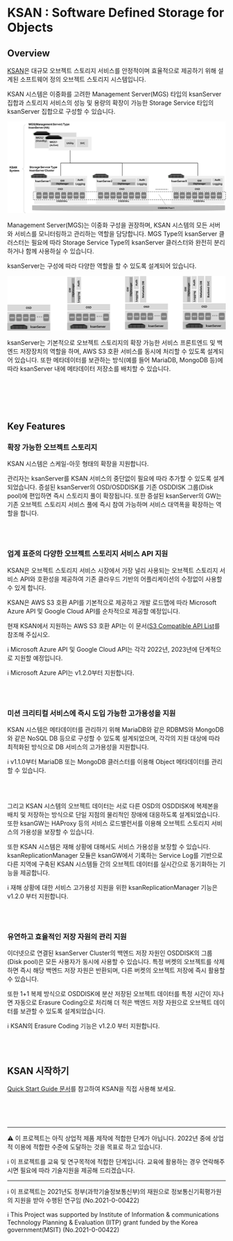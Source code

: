# KSAN : Software Defined Storage for Objects

## Overview

[KSAN](https://github.com/infinistor/ksan)은 대규모 오브젝트 스토리지 서비스를 안정적이며 효율적으로 제공하기 위해 설계된 소프트웨어 정의 오브젝트 스토리지 시스템입니다.

KSAN 시스템은 이중화를 고려한 Management Server(MGS) 타입의 ksanServer 집합과 스토리지 서비스의 성능 및 용량의 확장이 가능한 Storage Service 타입의 ksanServer 집합으로 구성할 수 있습니다.

![](images/ksansystem_2.png)

Management Server(MGS)는 이중화 구성을 권장하며, KSAN 시스템의 모든 서버와 서비스를 모니터링하고 관리하는 역할을 담당합니다. MGS Type의 ksanServer 클러스터는 필요에 따라 Storage Service Type의 ksanServer 클러스터와 완전히 분리하거나 함께 사용하실 수 있습니다.

ksanServer는 구성에 따라 다양한 역할을 할 수 있도록 설계되어 있습니다.


![](images/ksanserver.png)


ksanServer는 기본적으로 오브젝트 스토리지의 확장 가능한 서비스 프론트엔드 및 백엔드 저장장치의 역할을 하며, AWS S3 호환 서비스를 동시에 처리할 수 있도록 설계되어 있습니다. 또한 메타데이터를 보관하는 방식(예를 들어 MariaDB, MongoDB 등)에 따라 ksanServer 내에 메타데이터 저장소를 배치할 수 있습니다.

<br><br><br><br>

## Key Features

### 확장 가능한 오브젝트 스토리지

KSAN 시스템은 스케일-아웃 형태의 확장을 지원합니다.

관리자는 ksanServer를 KSAN 서비스의 중단없이 필요에 따라 추가할 수 있도록 설계되었습니다. 증설된 ksanServer의 OSD/OSDDISK를 기존 OSDDISK 그룹(Disk pool)에 편입하면 즉시 스토리지 풀이 확장됩니다. 또한 증설된 ksanServer의 GW는 기존 오브젝트 스토리지 서비스 풀에 즉시 참여 가능하며 서비스 대역폭을 확장하는 역할을 합니다.

<br><br>

### 업계 표준의 다양한 오브젝트 스토리지 서비스 API 지원

KSAN은 오브젝트 스토리지 서비스 시장에서 가장 널리 사용되는 오브젝트 스토리지 서비스 API와 호환성을 제공하여 기존 클라우드 기반의 어플리케이션의 수정없이 사용할 수 있게 합니다.

KSAN은 AWS S3 호환 API를 기본적으로 제공하고 개발 로드맵에 따라 Microsoft Azure API 및 Google Cloud API를 순차적으로 제공할 예정입니다.

현재 KSAN에서 지원하는 AWS S3 호환 API는 이 문서([S3 Compatible API List](http://vpn.pspace.com:3000/share/d3d24a01-5795-4398-8d90-6c7078efb227/doc/ksangw-s3-compatible-apis-YQ4FxMK0WO)를 참조해 주십시오.

ℹ️ Microsoft Azure API 및 Google Cloud API는 각각 2022년, 2023년에 단계적으로 지원할 예정입니다.

ℹ️ Microsoft Azure API는 v1.2.0부터 지원합니다.

<br><br>

### 미션 크리티컬 서비스에 즉시 도입 가능한 고가용성을 지원

KSAN 시스템은 메타데이터를 관리하기 위해 MariaDB와 같은 RDBMS와 MongoDB와 같은 NoSQL DB 등으로 구성할 수 있도록 설계되었으며, 각각의 지원 대상에 따라 최적화된 방식으로 DB 서비스의 고가용성을 지원합니다.

ℹ️ v1.1.0부터 MariaDB 또는 MongoDB 클러스터를 이용해 Object 메타데이터를 관리할 수 있습니다.

<br><br>

그리고 KSAN 시스템의 오브젝트 데이터는 서로 다른 OSD의 OSDDISK에 복제본을 배치 및 저장하는 방식으로 단일 지점의 물리적인 장애에 대응하도록 설계되었습니다. 또한 ksanGW는 HAProxy 등의 서비스 로드밸런서를 이용해 오브젝트 스토리지 서비스의 가용성을 보장할 수 있습니다.

또한 KSAN 시스템은 재해 상황에 대해서도 서비스 가용성을 보장할 수 있습니다. ksanReplicationManager 모듈은 ksanGW에서 기록하는 Service Log를 기반으로 다른 지역에 구축된 KSAN 시스템들 간의 오브젝트 데이터를 실시간으로 동기화하는 기능을 제공합니다.

ℹ️ 재해 상황에 대한 서비스 고가용성 지원을 위한 ksanReplicationManager 기능은 v1.2.0 부터 지원합니다.

<br><br>

### 유연하고 효율적인 저장 자원의 관리 지원

이더넷으로 연결된 ksanServer Cluster의 백엔드 저장 자원인 OSDDISK의 그룹(Disk pool)은 모든 사용자가 동시에 사용할 수 있습니다. 특정 버켓의 오브젝트를 삭제하면 즉시 해당 백엔드 저장 자원은 반환되며, 다른 버켓의 오브젝트 저장에 즉시 활용할 수 있습니다.

또한 1+1 복제 방식으로 OSDDISK에 분산 저장된 오브젝트 데이터를 특정 시간이 지나면 자동으로 Erasure Coding으로 처리해 더 적은 백엔드 저장 자원으로 오브젝트 데이터를 보관할 수 있도록 설계되었습니다.

ℹ️ KSAN의 Erasure Coding 기능은 v1.2.0 부터 지원합니다.


<br><br>

## KSAN 시작하기

[Quick Start Guide 문서](http://vpn.pspace.com:3000/share/d3d24a01-5795-4398-8d90-6c7078efb227/doc/quick-start-guide-rC1ZgcsjS3)를 참고하여 KSAN을 직접 사용해 보세요.


<br><br><br>

---

⚠️ 이 프로젝트는 아직 상업적 제품 제작에 적합한 단계가 아닙니다. 2022년 중에 상업적 이용에 적합한 수준에 도달하는 것을 목표로 하고 있습니다.

ℹ️ 이 프로젝트를 교육 및 연구목적에 적합한 단계입니다. 교육에 활용하는 경우 연락해주시면 필요에 따라 기술지원을 제공해 드리겠습니다.

---

ℹ️ 이 프로젝트는 2021년도 정부(과학기술정보통신부)의 재원으로 정보통신기획평가원의 지원을 받아 수행된 연구임 (No.2021-0-00422)

ℹ️ This Project was supported by Institute of Information & communications Technology Planning & Evaluation (IITP) grant funded by the Korea government(MSIT) (No.2021-0-00422)

